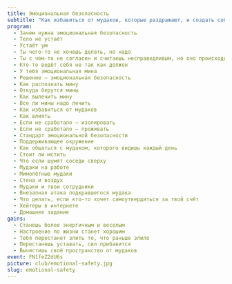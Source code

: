 ```yaml
---
title: Эмоциональная безопасность
subtitle: "Как избавиться от мудаков, которые раздражают, и создать собственный стандарт хорошего, позитивного, открытого настроения"
program:
  - Зачем нужна эмоциональная безопасность
  - Тело не устаёт
  - Устаёт ум
  - Ты чего-то не хочешь делать, но надо
  - Ты с чем-то не согласен и считаешь несправедливым, но оно происходит
  - Кто-то ведёт себя не так как должен
  - У тебя эмоциональная мина
  - Решение — эмоциональная безопасность
  - Как распознать мину
  - Откуда берутся мины
  - Как вылечить мину
  - Все ли мины надо лечить
  - Как избавиться от мудаков
  - Как влиять
  - Если не сработало — изолировать
  - Если не сработало — проживать
  - Стандарт эмоциональной безопасности
  - Поддерживающее окружение
  - Как общаться с мудаком, которого видишь каждый день
  - Стоит ли мстить
  - Что если шумят соседи сверху
  - Мудаки на работе
  - Мимолётные мудаки
  - Стена и воздух
  - Мудаки и твои сотрудники
  - Внезапная атака подкравшегося мудака
  - Что делать, если кто-то хочет самоутвердиться за твой счёт
  - Хейтеры в интернете
  - Домашнее задание
gains:
  - Станешь более энергичным и веселым
  - Настроение по жизни станет хорошим
  - Тебя перестанет злить то, что раньше злило
  - Перестанешь уставать, сил прибавится
  - Вычистишь своё пространство от мудаков
event: FN1feZ2dU6s
picture: club/emotional-safety.jpg
slug: emotional-safety
---
```

